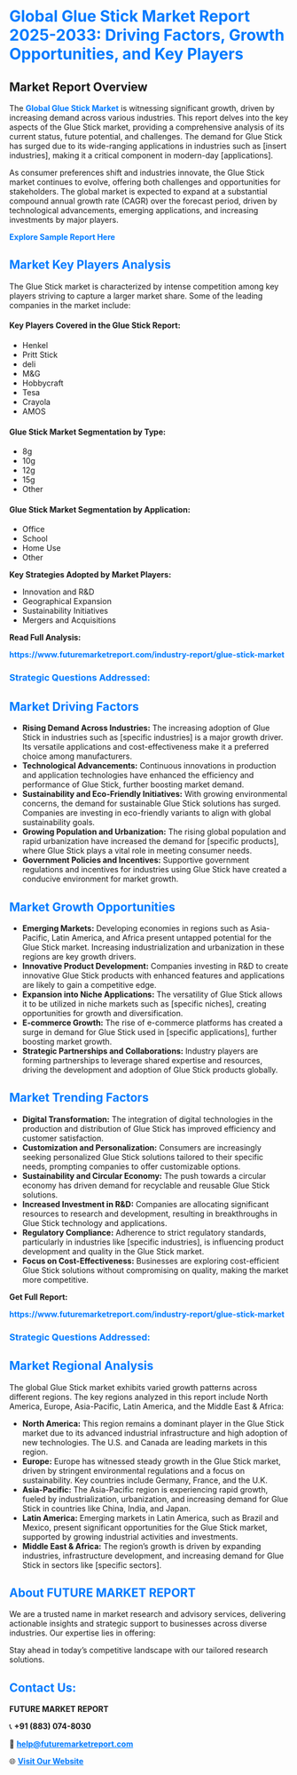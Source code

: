 <h1 style="color: #007BFF;">Global Glue Stick Market Report 2025-2033: Driving Factors, Growth Opportunities, and Key Players</h1>

<section id="overview">
<h2>Market Report Overview</h2>
<p>The <a href="https://www.futuremarketreport.com/industry-report/glue-stick-market" style="color: #007BFF; text-decoration: none;"><strong>Global Glue Stick Market</strong></a> is witnessing significant growth, driven by increasing demand across various industries. This report delves into the key aspects of the Glue Stick market, providing a comprehensive analysis of its current status, future potential, and challenges. The demand for Glue Stick has surged due to its wide-ranging applications in industries such as [insert industries], making it a critical component in modern-day [applications].</p>
<p>As consumer preferences shift and industries innovate, the Glue Stick market continues to evolve, offering both challenges and opportunities for stakeholders. The global market is expected to expand at a substantial compound annual growth rate (CAGR) over the forecast period, driven by technological advancements, emerging applications, and increasing investments by major players.</p>
</section>

<section id="overview">
<p><a href="https://www.futuremarketreport.com/request-sample/reportId=46136" style="color: #007BFF; text-decoration: none;"><strong>Explore Sample Report Here</strong></a></p>
</section>

<section id="key-players">
<h2 style="color: #007BFF;">Market Key Players Analysis</h2>
<p>The Glue Stick market is characterized by intense competition among key players striving to capture a larger market share. Some of the leading companies in the market include:</p>
<h4>Key Players Covered in the Glue Stick Report:</h4>
<ul><li>Henkel</li><li>Pritt Stick</li><li>deli</li><li>M&amp;G</li><li>Hobbycraft</li><li>Tesa</li><li>Crayola</li><li>AMOS</li></ul>
<h4>Glue Stick Market Segmentation by Type:</h4>
<ul><li>8g</li><li>10g</li><li>12g</li><li>15g</li><li>Other</li></ul>

<h4>Glue Stick Market Segmentation by Application:</h4>
<ul><li>Office</li><li>School</li><li>Home Use</li><li>Other</li></ul>
<p><strong>Key Strategies Adopted by Market Players:</strong></p>
<ul>
<li>Innovation and R&D</li>
<li>Geographical Expansion</li>
<li>Sustainability Initiatives</li>
<li>Mergers and Acquisitions</li>
</ul>
</section>

<section>
<p><strong>Read Full Analysis: </strong></p><a href="https://www.futuremarketreport.com/industry-report/glue-stick-market" style="color: #007BFF; text-decoration: none;"><strong>https://www.futuremarketreport.com/industry-report/glue-stick-market</strong></a>
<h3 style="color: #007BFF;">Strategic Questions Addressed:</h3>
</section>

<section id="driving-factors">
<h2 style="color: #007BFF;">Market Driving Factors</h2>
<ul>
<li><strong>Rising Demand Across Industries:</strong> The increasing adoption of Glue Stick in industries such as [specific industries] is a major growth driver. Its versatile applications and cost-effectiveness make it a preferred choice among manufacturers.</li>
<li><strong>Technological Advancements:</strong> Continuous innovations in production and application technologies have enhanced the efficiency and performance of Glue Stick, further boosting market demand.</li>
<li><strong>Sustainability and Eco-Friendly Initiatives:</strong> With growing environmental concerns, the demand for sustainable Glue Stick solutions has surged. Companies are investing in eco-friendly variants to align with global sustainability goals.</li>
<li><strong>Growing Population and Urbanization:</strong> The rising global population and rapid urbanization have increased the demand for [specific products], where Glue Stick plays a vital role in meeting consumer needs.</li>
<li><strong>Government Policies and Incentives:</strong> Supportive government regulations and incentives for industries using Glue Stick have created a conducive environment for market growth.</li>
</ul>
</section>

<section id="growth-opportunities">
<h2 style="color: #007BFF;">Market Growth Opportunities</h2>
<ul>
<li><strong>Emerging Markets:</strong> Developing economies in regions such as Asia-Pacific, Latin America, and Africa present untapped potential for the Glue Stick market. Increasing industrialization and urbanization in these regions are key growth drivers.</li>
<li><strong>Innovative Product Development:</strong> Companies investing in R&D to create innovative Glue Stick products with enhanced features and applications are likely to gain a competitive edge.</li>
<li><strong>Expansion into Niche Applications:</strong> The versatility of Glue Stick allows it to be utilized in niche markets such as [specific niches], creating opportunities for growth and diversification.</li>
<li><strong>E-commerce Growth:</strong> The rise of e-commerce platforms has created a surge in demand for Glue Stick used in [specific applications], further boosting market growth.</li>
<li><strong>Strategic Partnerships and Collaborations:</strong> Industry players are forming partnerships to leverage shared expertise and resources, driving the development and adoption of Glue Stick products globally.</li>
</ul>
</section>

<section id="trending-factors">
<h2 style="color: #007BFF;">Market Trending Factors</h2>
<ul>
<li><strong>Digital Transformation:</strong> The integration of digital technologies in the production and distribution of Glue Stick has improved efficiency and customer satisfaction.</li>
<li><strong>Customization and Personalization:</strong> Consumers are increasingly seeking personalized Glue Stick solutions tailored to their specific needs, prompting companies to offer customizable options.</li>
<li><strong>Sustainability and Circular Economy:</strong> The push towards a circular economy has driven demand for recyclable and reusable Glue Stick solutions.</li>
<li><strong>Increased Investment in R&D:</strong> Companies are allocating significant resources to research and development, resulting in breakthroughs in Glue Stick technology and applications.</li>
<li><strong>Regulatory Compliance:</strong> Adherence to strict regulatory standards, particularly in industries like [specific industries], is influencing product development and quality in the Glue Stick market.</li>
<li><strong>Focus on Cost-Effectiveness:</strong> Businesses are exploring cost-efficient Glue Stick solutions without compromising on quality, making the market more competitive.</li>
</ul>
</section>

<section>
<p><strong>Get Full Report: </strong></p><a href="https://www.futuremarketreport.com/industry-report/glue-stick-market" style="color: #007BFF; text-decoration: none;"><strong>https://www.futuremarketreport.com/industry-report/glue-stick-market</strong></a>
<h3 style="color: #007BFF;">Strategic Questions Addressed:</h3>
</section>


<section id="regional-analysis">
<h2 style="color: #007BFF;">Market Regional Analysis</h2>
<p>The global Glue Stick market exhibits varied growth patterns across different regions. The key regions analyzed in this report include North America, Europe, Asia-Pacific, Latin America, and the Middle East & Africa:</p>
<ul>
<li><strong>North America:</strong> This region remains a dominant player in the Glue Stick market due to its advanced industrial infrastructure and high adoption of new technologies. The U.S. and Canada are leading markets in this region.</li>
<li><strong>Europe:</strong> Europe has witnessed steady growth in the Glue Stick market, driven by stringent environmental regulations and a focus on sustainability. Key countries include Germany, France, and the U.K.</li>
<li><strong>Asia-Pacific:</strong> The Asia-Pacific region is experiencing rapid growth, fueled by industrialization, urbanization, and increasing demand for Glue Stick in countries like China, India, and Japan.</li>
<li><strong>Latin America:</strong> Emerging markets in Latin America, such as Brazil and Mexico, present significant opportunities for the Glue Stick market, supported by growing industrial activities and investments.</li>
<li><strong>Middle East & Africa:</strong> The region’s growth is driven by expanding industries, infrastructure development, and increasing demand for Glue Stick in sectors like [specific sectors].</li>
</ul>
</section>

<footer>
<h2 style="color: #007BFF;">About FUTURE MARKET REPORT</h2>
<p>We are a trusted name in market research and advisory services, delivering actionable insights and strategic support to businesses across diverse industries. Our expertise lies in offering:</p>

<p>Stay ahead in today’s competitive landscape with our tailored research solutions.</p>

<h2 style="color: #007BFF;">Contact Us:</h2>
<p><strong>FUTURE MARKET REPORT</strong></p>
<p>📞 <strong>+91 (883) 074-8030</strong></p>
<p>📧 <strong><a href="mailto:help@futuremarketreport.com" style="color: #007BFF;">help@futuremarketreport.com</a></strong></p>
<p>🌐 <strong><a href="https://www.futuremarketreport.com/" style="color: #007BFF;">Visit Our Website</a></strong></p>
</footer>